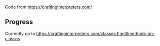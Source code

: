 Code from https://craftinginterpreters.com/


## Progress
Currently up to https://craftinginterpreters.com/classes.html#methods-on-classes

